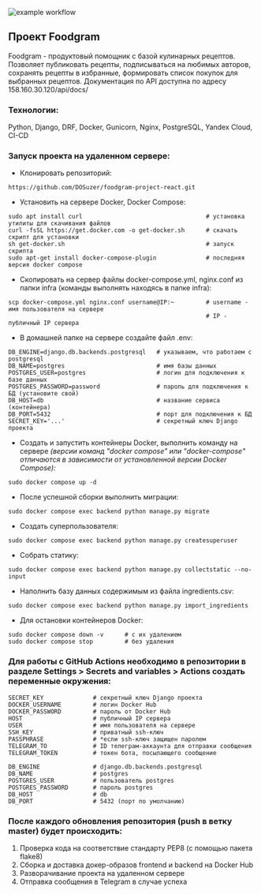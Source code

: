 ![example workflow](https://github.com/dosuzer/yamdb_final/actions/workflows/yamdb_workflow.yml/badge.svg)

## Проект Foodgram
Foodgram - продуктовый помощник с базой кулинарных рецептов. Позволяет публиковать рецепты, подписываться на любимых авторов, сохранять рецепты в избранные, формировать список покупок для выбранных рецептов.
Документация по API доступна по адресу 158.160.30.120/api/docs/

### Технологии:
Python, Django, DRF, Docker, Gunicorn, Nginx, PostgreSQL, Yandex Cloud, CI-CD

### Запуск проекта на удаленном сервере:

- Клонировать репозиторий:
```
https://github.com/DOSuzer/foodgram-project-react.git
```

- Установить на сервере Docker, Docker Compose:

```
sudo apt install curl                                   # установка утилиты для скачивания файлов
curl -fsSL https://get.docker.com -o get-docker.sh      # скачать скрипт для установки
sh get-docker.sh                                        # запуск скрипта
sudo apt-get install docker-compose-plugin              # последняя версия docker compose
```

- Скопировать на сервер файлы docker-compose.yml, nginx.conf из папки infra (команды выполнять находясь в папке infra):

```
scp docker-compose.yml nginx.conf username@IP:~         # username - имя пользователя на сервере
                                                        # IP - публичный IP сервера
```

- В домашней папке на сервере создайте файл .env:

```
DB_ENGINE=django.db.backends.postgresql   # указываем, что работаем с postgresql
DB_NAME=postgres                          # имя базы данных
POSTGRES_USER=postgres                    # логин для подключения к базе данных
POSTGRES_PASSWORD=password                # пароль для подключения к БД (установите свой)
DB_HOST=db                                # название сервиса (контейнера)
DB_PORT=5432                              # порт для подключения к БД
SECRET_KEY='...'                          # секретный ключ Django проекта
```

- Создать и запустить контейнеры Docker, выполнить команду на сервере
*(версии команд "docker compose" или "docker-compose" отличаются в зависимости от установленной версии Docker Compose):*
```
sudo docker compose up -d
```

- После успешной сборки выполнить миграции:
```
sudo docker compose exec backend python manage.py migrate
```

- Создать суперпользователя:
```
sudo docker compose exec backend python manage.py createsuperuser
```

- Собрать статику:
```
sudo docker compose exec backend python manage.py collectstatic --no-input
```

- Наполнить базу данных содержимым из файла ingredients.csv:
```
sudo docker compose exec backend python manage.py import_ingredients
```

- Для остановки контейнеров Docker:
```
sudo docker compose down -v      # с их удалением
sudo docker compose stop         # без удаления
```
### Для работы с GitHub Actions необходимо в репозитории в разделе Settings > Secrets and variables > Actions создать переменные окружения:
```
SECRET_KEY              # секретный ключ Django проекта
DOCKER_USERNAME         # логин Docker Hub
DOCKER_PASSWORD         # пароль от Docker Hub
HOST                    # публичный IP сервера
USER                    # имя пользователя на сервере
SSH_KEY                 # приватный ssh-ключ
PASSPHRASE              # *если ssh-ключ защищен паролем
TELEGRAM_TO             # ID телеграм-аккаунта для отправки сообщения
TELEGRAM_TOKEN          # токен бота, посылающего сообщение

DB_ENGINE               # django.db.backends.postgresql
DB_NAME                 # postgres
POSTGRES_USER           # пользователь postgres
POSTGRES_PASSWORD       # пароль postgres
DB_HOST                 # db
DB_PORT                 # 5432 (порт по умолчанию)
```
### После каждого обновления репозитория (push в ветку master) будет происходить:

1. Проверка кода на соответствие стандарту PEP8 (с помощью пакета flake8)
2. Сборка и доставка докер-образов frontend и backend на Docker Hub
3. Разворачивание проекта на удаленном сервере
4. Отправка сообщения в Telegram в случае успеха
